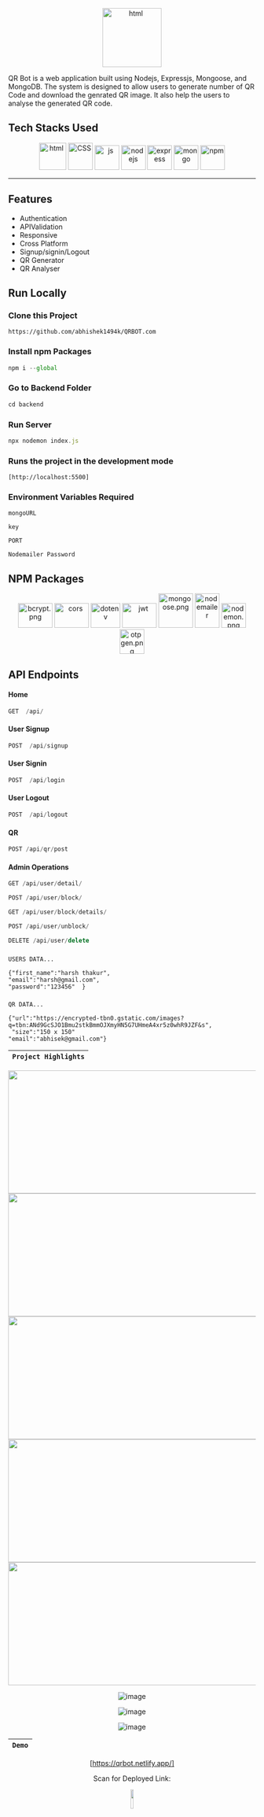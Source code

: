  
<!-- | `Admin` |
| :-----: |  -->



<!-- https://qrbot.netlify.app/html/admin
admin@gmail.com
admin
email.qrbot@gmail.com-->

<!-- <img src="mongodb+srv://QRBot:QRBot@qrbot.oagp3ux.mongodb.net/QRBot?retryWrites=true&w=majority" /> -->
<!-- port=5500 -->
<!-- token_secret="Secret" -->

<div align="center"  width="65" height="75">
  <img src="https://github.com/abhishek1494k/QRBOT.com/blob/main/Images/QR%20BOT.png?raw=true" alt="html" width="120" height="120"/>
</div>

QR Bot is a web application built using Nodejs, Expressjs, Mongoose, and MongoDB. The system is designed to allow users to generate number of QR Code and download the genrated QR image. It also help the users to analyse the generated QR code.  

## Tech Stacks Used

<p align = "center">
<img src="https://github.com/PrinceCorwin/Useful-tech-icons/blob/main/images/HTML.png" alt="html" width="55" height="55"/>
<img src="https://user-images.githubusercontent.com/25181517/183898674-75a4a1b1-f960-4ea9-abcb-637170a00a75.png" alt="CSS" width="50" height="55"/>
<img src="https://user-images.githubusercontent.com/25181517/117447155-6a868a00-af3d-11eb-9cfe-245df15c9f3f.png" alt="js" width="50" height="50"/>
<img src="https://raw.githubusercontent.com/PrinceCorwin/Useful-tech-icons/main/images/nodejs.png" alt="nodejs" width="50" height="50"/>
<img src="https://res.cloudinary.com/kc-cloud/images/f_auto,q_auto/v1651772163/expressjslogo/expressjslogo.webp?_i=AA" alt="express" width="50" height="50"/>
<img src="https://raw.githubusercontent.com/PrinceCorwin/Useful-tech-icons/main/images/mongodb-leaf.png" alt="mongo" width="50" height="50"/> 
<img src="https://user-images.githubusercontent.com/25181517/121401671-49102800-c959-11eb-9f6f-74d49a5e1774.png" alt="npm" width="50" height="50"/>
  
</p>
<hr>

## Features 
-  Authentication
-  APIValidation
-  Responsive
-  Cross Platform
-  Signup/signin/Logout
-  QR Generator 
-  QR Analyser


## Run Locally
### Clone this Project

```
https://github.com/abhishek1494k/QRBOT.com
```

### Install npm Packages

```javascript
npm i --global
```

### Go to Backend Folder
```javascript
cd backend
```

### Run Server
```javascript
npx nodemon index.js
```

### Runs the project in the development mode
```
[http://localhost:5500]
```

### Environment Variables Required
`mongoURL`

`key`

`PORT`

`Nodemailer Password`

## NPM Packages
<p align = "center">
<img src="https://repository-images.githubusercontent.com/139898859/9617c480-81c2-11ea-94fc-322231ead1f0" alt="bcrypt.png" width="70" height="50"/>
<img src="https://github.com/faraz412/cozy-passenger-4798/blob/main/Frontend/Files/cors.png?raw=true" alt="cors" width="70" height="50"/>
<img src="https://github.com/faraz412/cozy-passenger-4798/blob/main/Frontend/Files/download.png?raw=true" alt="dotenv" width="60" height="50"/>
<img src="https://github.com/faraz412/cozy-passenger-4798/blob/main/Frontend/Files/JWT.png?raw=true" alt="jwt" width="70" height="50"/>
<img src="https://4008838.fs1.hubspotusercontent-na1.net/hubfs/4008838/mogoose-logo.png" alt="mongoose.png" width="70" height="70"/>     
<img src="https://i0.wp.com/community.nodemailer.com/wp-content/uploads/2015/10/n2-2.png?fit=422%2C360&ssl=1" alt="nodemailer" width="50" height="70"/>
<img src="https://user-images.githubusercontent.com/13700/35731649-652807e8-080e-11e8-88fd-1b2f6d553b2d.png" alt="nodemon.png" width="50" height="50"/>
<img src="https://www.npmjs.com/npm-avatar/eyJhbGciOiJIUzI1NiIsInR5cCI6IkpXVCJ9.eyJhdmF0YXJVUkwiOiJodHRwczovL3MuZ3JhdmF0YXIuY29tL2F2YXRhci8wNmFkMDUxNjc0NDA0NTVjOTQzYzE4NWIwNmM4NjBmMD9zaXplPTEwMCZkZWZhdWx0PXJldHJvIn0.fJ4Me0BC-QzMrHKVqZzMx9CzgTcYb06jEt9nk9NxC2c" alt="otpgen.png" width="50" height="50"/>
</p>
   
## API Endpoints
   #### Home
```javascript
GET  /api/
```
   #### User Signup
```javascript
POST  /api/signup
```
  #### User Signin
```javascript
POST  /api/login
```
  #### User Logout
```javascript
POST  /api/logout
```
   #### QR 
```javascript
POST /api/qr/post
```

   ####  Admin Operations
 ```javascript
 GET /api/user/detail/
 ```
 
 ```javascript
 POST /api/user/block/
 ```
 
 ```javascript
 GET /api/user/block/details/
 ```
 
 ```javascript
 POST /api/user/unblock/
 ```
 
 ```javascript
 DELETE /api/user/delete
 ```
 
  

 ### 
`USERS DATA...`

    {"first_name":"harsh thakur",
    "email":"harsh@gmail.com",
    "password":"123456"  }

 ### 
`QR DATA...`

    {"url":"https://encrypted-tbn0.gstatic.com/images?q=tbn:ANd9GcSJO1Bmu2stkBmmOJXmyHN5G7UHmeA4xr5z0whR9JZF&s",
     "size":"150 x 150"
    "email":"abhisek@gmail.com"}
  


 <div align = "center">
 
| `Project Highlights` |
| :------------------: | 

 <img src="https://user-images.githubusercontent.com/112754448/221420942-4551e750-966f-4529-942e-0a96c8c260b1.png" width="600" height="250" />
 <img src="https://user-images.githubusercontent.com/112754448/221421124-5499cac6-4088-49ea-a22f-aae4da046310.png" width="600" height="250"/>
 <img src="https://user-images.githubusercontent.com/112754448/221421133-44a7c58b-e803-4107-ae76-8806e14a022d.png" width="600" height="250"/>
 <img src="https://user-images.githubusercontent.com/112754448/221421205-c42d3aa1-0609-4eee-b248-184d9562e5de.png" width="600" height="250"/>
 <img src="https://user-images.githubusercontent.com/112754448/221421220-db91dccc-16bb-40eb-9e33-45ca065f176f.png" width="600" height="250"/>
 
 ![image](https://user-images.githubusercontent.com/112754448/236664863-d999408c-2c7d-465f-a18b-dd70191975e8.png)

![image](https://user-images.githubusercontent.com/112754448/236664881-b299e261-42e0-4b5c-ae73-436e27cb2450.png)

 ![image](https://user-images.githubusercontent.com/112754448/236664961-8d75f7ce-170a-435e-a0f3-ec420cedc062.png)

 
<div/>
  

| `Demo` |
| :----: | 
   

[https://qrbot.netlify.app/]

Scan for Deployed Link: 

<img width="10%" src="https://user-images.githubusercontent.com/112754448/221485971-48d43e07-9a4f-4e48-b2ed-0552e9e7624a.png"><br>

 
| `Authors` |
| :-------: | 

 [@abhishek1494k](https://github.com/abhishek1494k) 
 
 [@utdsi](https://github.com/utdsi) 
 
 [@Akashfw](https://github.com/Akashfw) 
 
 [@Yunuslala](https://github.com/Yunuslala) 
 
 [@Yuvraj1307](https://github.com/Yuvraj1307) 

